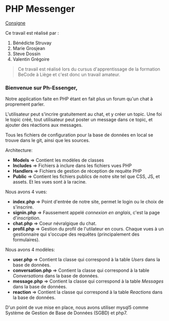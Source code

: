 # PHP Messenger
[Consigne](https://github.com/becodeorg/LIE-Hamilton-1.7/tree/master/02-La-colline/01-php-messenger)

Ce travail est réalisé par : 

1. Bénédicte Struvay
2. Marie Grosjean
3. Steve Dossin
4. Valentin Grégoire

> Ce travail est réalisé lors du cursus d'apprentissage de la formation BeCode à Liège et c'est donc un travail amateur.

### Bienvenue sur Ph-Essenger,
Notre application faite en PHP étant en fait plus un forum qu'un chat à proprement parler.

L'utilisateur peut s'incrire gratuitement au chat, et y créer un topic.
Une foi le topic créé, tout utilisateur peut poster un message dans ce topic, et ajouter des réactions aux messages.
 
Tous les fichiers de configuration pour la base de données en local se trouve dans le git, ainsi que les sources.

Architecture:
  - **Models** => Contient les modèles de classes
  - **Includes** => Fichiers à inclure dans les fichiers vues PHP
  - **Handlers** => Fichiers de gestion de réception de requête PHP
  - **Public** => Contient les fichiers publics de notre site tel que CSS, JS, et assets.
Et les vues sont à la racine.

Nous avons 4 vues:
  - **index.php** => Point d'entrée de notre site, permet le login ou le choix de s'inscrire.
  - **signin.php** => Faussement appelé *connexion en anglais*, c'est la page d'*inscription*.
  - **chat.php** => Coeur névralgique du chat.
  - **profil.php** => Gestion du profil de l'utilateur en cours.
Chaque vues à un gestionnaire qui s'occupe des requêtes (principalement des formulaires).

Nous avons 4 modèles:
  - **user.php** => Contient la classe qui correspond à la table *Users* dans la base de données.
  - **conversation.php** => Contient la classe qui correspond à la table *Conversations* dans la base de données.
  - **message.php** => Contient la classe qui correspond à la table *Messages* dans la base de données.
  - **reaction** => Contient la classe qui correspond à la table *Reactions* dans la base de données.
  
D'un point de vue mise en place, nous avons utiliser mysql5 comme Système de Gestion de Base de Données (SGBD) et php7.
